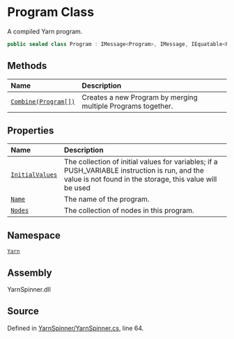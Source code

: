 <!-- This file was generated by a tool. Do not edit this file by hand. -->

# Program Class

A compiled Yarn program.


```csharp
public sealed class Program : IMessage<Program>, IMessage, IEquatable<Program>, IDeepCloneable<Program>
```



## Methods
|Name|Description|
|:---|:---|
|[`Combine(Program[])`](/api/csharp/yarn/program.combine-program---.md)| Creates a new Program by merging multiple Programs together. |
## Properties
|Name|Description|
|:---|:---|
|[`InitialValues`](/api/csharp/yarn/program.initialvalues.md)| The collection of initial values for variables; if a PUSH_VARIABLE instruction is run, and the value is not found in the storage, this value will be used |
|[`Name`](/api/csharp/yarn/program.name.md)| The name of the program. |
|[`Nodes`](/api/csharp/yarn/program.nodes.md)| The collection of nodes in this program. |
## Namespace
[`Yarn`](/api/csharp/yarn/README.md)

## Assembly
YarnSpinner.dll

## Source
Defined in [YarnSpinner/YarnSpinner.cs](https://github.com/YarnSpinnerTool/YarnSpinner//blob/develop/YarnSpinner/YarnSpinner.cs#L64), line 64.
